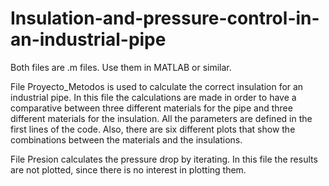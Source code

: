 # Insulation-and-pressure-control-in-an-industrial-pipe
Both files are .m files. Use them in MATLAB or similar.

File Proyecto_Metodos is used to calculate the correct insulation for an industrial pipe. In this file the calculations are made in order to have a comparative between three different materials for the pipe and three different materials for the insulation. All the parameters are defined in the first lines of the code. Also, there are six different plots that show the combinations between the materials and the insulations. 

File Presion calculates the pressure drop by iterating. In this file the results are not plotted, since there is no interest in plotting them. 
